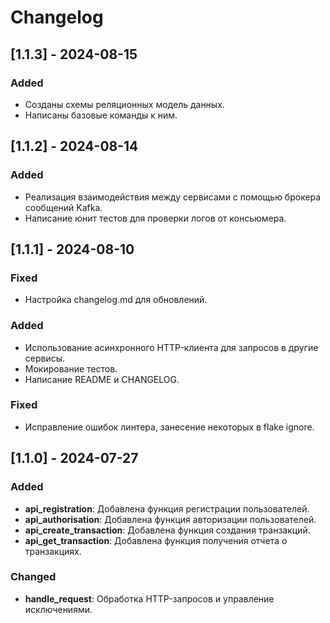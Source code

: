 # Changelog

## [1.1.3] - 2024-08-15

### Added

- Созданы схемы реляционных модель данных.
- Написаны базовые команды к ним.

## [1.1.2] - 2024-08-14

### Added

- Реализация взаимодействия между сервисами с помощью брокера сообщений Kafka.
- Написание юнит тестов для проверки логов от консьюмера.

## [1.1.1] - 2024-08-10

### Fixed

- Настройка changelog.md для обновлений.

### Added

- Использование асинхронного HTTP-клиента для запросов в другие сервисы.
- Мокирование тестов.
- Написание README и CHANGELOG.

### Fixed

- Исправление ошибок линтера, занесение некоторых в flake ignore.

## [1.1.0] - 2024-07-27

### Added
- **api_registration**: Добавлена функция регистрации пользователей.
- **api_authorisation**: Добавлена функция авторизации пользователей.
- **api_create_transaction**: Добавлена функция создания транзакций.
- **api_get_transaction**: Добавлена функция получения отчета о транзакциях.

### Changed
- **handle_request**: Обработка HTTP-запросов и управление исключениями.
